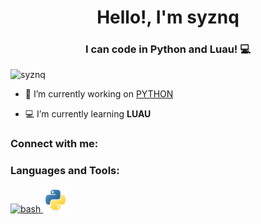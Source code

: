 <h1 align="center">Hello!, I'm syznq</h1>
<h3 align="center">I can code in Python and Luau! 💻</h3>

<p align="left"> <img src="https://komarev.com/ghpvc/?username=syznq&label=Profile%20views&color=0e75b6&style=flat" alt="syznq" /> </p>

- 📝 I’m currently working on [PYTHON](https://github.com/syznq/PYTHON)

- 💻 I’m currently learning **LUAU**

<h3 align="left">Connect with me:</h3>
<p align="left">
</p>

<h3 align="left">Languages and Tools:</h3>
<p align="left"> <a href="https://www.gnu.org/software/bash/" target="_blank" rel="noreferrer"> <img src="https://www.vectorlogo.zone/logos/gnu_bash/gnu_bash-icon.svg" alt="bash" width="40" height="40"/> </a> <a href="https://www.python.org" target="_blank" rel="noreferrer"> <img src="https://raw.githubusercontent.com/devicons/devicon/master/icons/python/python-original.svg" alt="python" width="40" height="40"/> </a> </p>
